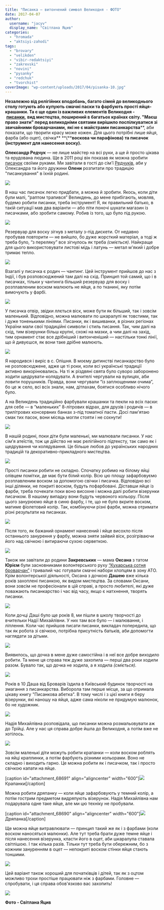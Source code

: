 ```yaml
---
title: "Писанка — витончений символ Великодня - ФОТО"
date: 2017-04-07
author: 
  username: "jacyv"
  display_name: "Світлана Яцив"
categories: 
  - "hromada"
  - "aktsiyi-zahodi"
tags: 
  - "brovary"
  - "velikden"
  - "vibir-redaktsiyi"
  - "zakrevski"
  - "novini"
  - "pysanky"
  - "redchuk"
  - "tvorchist"
coverImage: "wp-content/uploads/2017/04/pisanka-10.jpg"
---
```


**Незалежно від релігійних вподобань, багато сімей до великоднього столу готують або купують смачні паски та фарбують прості яйця-крашанки. Та є ще один із важливих елементів Великодня -** **[писанки](https://uk.wikipedia.org/w/index.php?curid=23225),** **вид мистецтва, поширений в багатьох країнах світу. "Маєш право знати" перед великодніми святами вирішило поспілкуватися зі звичайними броварчанами,** **які не є майстрами писанкарства****, аби показати, що творити красу може кожен. Для цього потрібні лише яйця, фарба (або оцет), свічка** **(****воскова чи парафінова)** **та писачок (інструмент для нанесення воску).**

**Олександр Редчук** — не лише майстер на всі руки, а ще й просто цікава та ерудована людина. Ще в 2011 році він показав як можна зробити [писачок](http://real.kiev.ua/2011/04/19/pysachok/) своїми руками. Ми завітали в гості до сім'ї [Редчуків](https://mpz.brovary.org/mari-redchuk-lyubov-togo-shho-ty-robysh-trishky-udachi-tse-ye-zaporuka-uspihu/), аби у Олександра та його дружини **Олени** розпитати про традицію "писанкування" в їхній родині.

[![](https://mpz.brovary.org/wp-content/uploads/2017/04/pisanka-1.jpg)](https://mpz.brovary.org/wp-content/uploads/2017/04/pisanka-1.jpg)

В наш час писачок легко придбати, а можна й зробити. Якось, коли діти були малі, “раптом трапився” Великдень, до мене прибігають, мовляв, будемо робити писанки, треба інструмент! Я, як правильний батько, в такій ситуації мав два варіанти — або піти поночі шукати магазин із писачками, або зробити самому. Робив із того, що було під рукою.

[![](https://mpz.brovary.org/wp-content/uploads/2017/04/pisanka-4.jpg)](https://mpz.brovary.org/wp-content/uploads/2017/04/pisanka-4.jpg)

Резервуар для воску зігнув з металу з-під дискети. От недавно пробував повторити — не вийшло, бо дуже жорсткий матеріал, а тоді ж треба було, “з переляку” все зігнулось як треба _(сміється)_. Найкраще для цього використовувати листові мідь і латунь — метал м'який і добре тримає тепло.

[![](https://mpz.brovary.org/wp-content/uploads/2017/04/pisanka-5.jpg)](https://mpz.brovary.org/wp-content/uploads/2017/04/pisanka-5.jpg)

Взагалі у писачка є родич — чантинг. Цей інструмент прийшов до нас з Індії, і був розповсюджений там далі на схід. Принцип той самий, що і в писачках, тільки у чантинга більший резервуар для воску і розплавленим воском малюють не яйця, а по тканині, яку потім вимочують у фарбі.

[![](https://mpz.brovary.org/wp-content/uploads/2017/04/pisanka-3.jpg)](https://mpz.brovary.org/wp-content/uploads/2017/04/pisanka-3.jpg)

У писачка отвір, звідки ллється віск, може бути як більший, так і зовсім маленький. Відповідно, можна малювати по шкаралупі як товстими, так і дуже тоненькими лініями. Писанки, як і вишиванки, в різних регіонах України мали свої традиційні символи і стиль писання. Так, чим далі на схід, тим візерунки більш крупні, схожі на мазки, а чим далі на захід, тим орнамент стає все дрібніший і витонченіший — настільки тонкі лінії, що й дивуєшся, як вони таке дрібне малюють.

[![](https://mpz.brovary.org/wp-content/uploads/2017/04/pisanka-2.jpg)](https://mpz.brovary.org/wp-content/uploads/2017/04/pisanka-2.jpg)

Я народився і виріс в с. Опішня. В моєму дитинстві писанкарство було не розповсюджене, адже це ті роки, коли всі українські традиції активно викорінювались. На ті ж різдвяні свята було суворо заборонено ходити щедрувати-колядувати. А вчителі чергували на вулицях, аби ловити порушників. Правда, вони чергували “із заплющеними очима”, бо це ж село, всі всіх знали, нам, дітлахам, боятися особливо нічого було.

А на Великдень традиційно фарбували крашанки та пекли на всіх паски: для себе — в “маленьких” 8-літрових відрах, для друзів і родичів — в трилітрових консервних банках з-під томатної пасти. Досі пам'ятаю смак тих пасок, вони місяць могли стояти і не сохнути!

[![](https://mpz.brovary.org/wp-content/uploads/2017/04/pisanka-6.jpg)](https://mpz.brovary.org/wp-content/uploads/2017/04/pisanka-6.jpg)

В нашій родині, поки діти були маленькі, ми малювали писанки. У нас сім'я атеїстів, тож це дійство не має релігійного підтексту, так само як і щедрування чи колядування. Це більше любов до українських народних традицій та декоративно-прикладного мистецтва.

[![](https://mpz.brovary.org/wp-content/uploads/2017/04/pisanka-7.jpg)](https://mpz.brovary.org/wp-content/uploads/2017/04/pisanka-7.jpg)

Прості писанки робити не складно. Спочатку робимо на білому яйці олівцем помітки, де має бути білий колір. Всю цю площу зафарбовуємо розплавленим воском за допомогою свічки і писачка. Відповідно всі інші ділянки, не покриті воском, будуть пофарбовані. Діставши яйце із фарби, треба почекати поки воно висохне і можна далі робити візерунки писачком. В нашому випадку вони будуть червоного кольору. Після цього занурюємо яйце в синю фарбу, і те, що не було вкрите воском, матиме фіолетовий колір. Так, комбінуючи різні фарби, можна отримати різні результати на писанках.

[![](https://mpz.brovary.org/wp-content/uploads/2017/04/pisanka-8.jpg)](https://mpz.brovary.org/wp-content/uploads/2017/04/pisanka-8.jpg)

Після того, як бажаний орнамент нанесений і яйце висохло після останнього занурення у фарбу, можна зняти зайвий віск, розігріваючи його над свічкою і витираючи сухою серветкою.

[![](https://mpz.brovary.org/wp-content/uploads/2017/04/pisanka-9.jpg)](https://mpz.brovary.org/wp-content/uploads/2017/04/pisanka-9.jpg)

Також ми завітали до родини **Закревських** — мама **Оксана** з татом **Юрієм** були засновниками волонтерського руху [“Кухарська сотня броварчан”](https://mpz.brovary.org/kuharska-sotnya-brovarchan-dopomozhi-svoyim/) і тривалий час готували смачні набори хлопцям в зону АТО. Крім волонтерської діяльності, Оксана з дочкою **Дашею** вже кілька років захоплені писанкою, як видом мистецтва. За словами Оксани, вони зовсім не професіонали в цій справі, а просто любителі, які дуже поважають писанкарство і час від часу, якщо є натхнення, творять писанки.

[![](https://mpz.brovary.org/wp-content/uploads/2017/04/pisanka-10.jpg)](https://mpz.brovary.org/wp-content/uploads/2017/04/pisanka-10.jpg)

Коли дочці Даші було ще років 8, ми пішли в школу творчості до вчительки Надії Михайлівни. У них там все було — і малювання, і ліплення. Коли час прийшов писати писанки, викладач попередила, що так як робота зі свічкою, потрібна присутність батьків, аби допомогти наглядати за дітьми.

[![](https://mpz.brovary.org/wp-content/uploads/2017/04/pisanka-11.jpg)](https://mpz.brovary.org/wp-content/uploads/2017/04/pisanka-11.jpg)

Виявилось, що дочка в мене дуже самостійна і в неї все добре виходило робити. Та мене ця справа теж дуже захопила — перші два роки ходили разом. Бувало так, що дочка не ходила, а я ходила _(сміється)._

[![](https://mpz.brovary.org/wp-content/uploads/2017/04/pisanka-12.jpg)](https://mpz.brovary.org/wp-content/uploads/2017/04/pisanka-12.jpg)

Років в 10 Даша від Броварів їздила в Київський будинок творчості на змагання з писанкарства. Виборола там перше місце, за що отримала цікаву книгу "Писанкова абетка". В тому числі і з цієї книги я беру візерунки, які наношу на яйця, адже сама ніколи не придумую малюнок, бо не художник.

[![](https://mpz.brovary.org/wp-content/uploads/2017/04/pisanka-16.jpg)](https://mpz.brovary.org/wp-content/uploads/2017/04/pisanka-16.jpg)

Надія Михайлівна розповідала, що писанки можна розмальовувати аж до Трійці. Але у нас ця справа добре йшла до Великодня, а потім вже не хотілось.

[![](https://mpz.brovary.org/wp-content/uploads/2017/04/pisanka-17.jpg)](https://mpz.brovary.org/wp-content/uploads/2017/04/pisanka-17.jpg)

Зовсім маленькі діти можуть робити крапанки — коли воском роблять на яйці краплинки, а потім фарбують різними кольорами. Воно не складно і виходить гарно. Це можна робити як і писачком, так і просто свічкою капати на яйце.

\[caption id="attachment\_68691" align="aligncenter" width="600"\][![](https://mpz.brovary.org/wp-content/uploads/2017/04/pisanka-14.jpg)](https://mpz.brovary.org/wp-content/uploads/2017/04/pisanka-14.jpg) Крапанки\[/caption\]

Можна робити дряпанку — коли яйце зафарбовують у темний колір, а потім гострим предметом видряпують візерунок. Надія Михайлівна нам подарувала одне таке яйце, але ми цю техніку не пробували.

\[caption id="attachment\_68690" align="aligncenter" width="600"\][![](https://mpz.brovary.org/wp-content/uploads/2017/04/pisanka-13.jpg)](https://mpz.brovary.org/wp-content/uploads/2017/04/pisanka-13.jpg) Дряпанка\[/caption\]

Ще можна яйце витравлювати — принцип такий же як і з фарбами (коли воском наносяться малюнки). Але тут треба брати дуже темне яйце і після нанесення візерунка, класти його в оцет, аби шкаралупа ставала світлішою. І так кілька разів. Тільки тут треба бути обережним, бо з кожним зануренням в оцет — непокриті воском стінки яйця стають тоншими.

[![](https://mpz.brovary.org/wp-content/uploads/2017/04/pisanka-15.jpg)](https://mpz.brovary.org/wp-content/uploads/2017/04/pisanka-15.jpg)

Цей варіант також хороший для початківців і дітей, так як з оцтом можливо трохи простіше працювати ніж з фарбами. Головне — спробувати, і ця справа обов'язково вас захопить!

[![](https://mpz.brovary.org/wp-content/uploads/2017/04/pisanka-titylka.jpg)](https://mpz.brovary.org/wp-content/uploads/2017/04/pisanka-titylka.jpg)

**Фото - Світлана Яцив**
